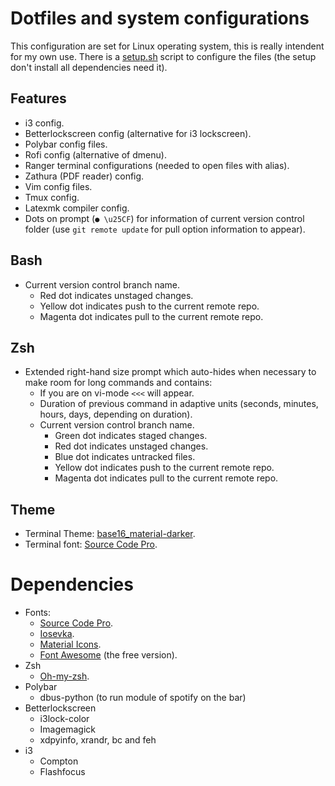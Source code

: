 # Dotfiles and system configurations

This configuration are set for Linux operating system, this is really intendent for my own use.  There is a [setup.sh](https://github.com/fredo0522/Dotfiles/blob/master/setup.sh) script to configure the files (the setup don't install all dependencies need it).

## Features
* i3 config.
* Betterlockscreen config (alternative for i3 lockscreen).
* Polybar config files.
* Rofi config (alternative of dmenu).
* Ranger terminal configurations (needed to open files with alias).
* Zathura (PDF reader) config.
* Vim config files.
* Tmux config.
* Latexmk compiler config.
* Dots on prompt (`● \u25CF`) for information of current version control folder (use `git remote update` for pull option information to appear).

## Bash
* Current version control branch name.
    * Red dot indicates unstaged changes.
    * Yellow dot indicates push to the current remote repo.
    * Magenta dot indicates pull to the current remote repo.

## Zsh
* Extended right-hand size prompt which auto-hides when necessary to make room for long commands and contains:
    * If you are on vi-mode `<<<` will appear.
    * Duration of previous command in adaptive units (seconds, minutes, hours, days, depending on duration).
    * Current version control branch name.
        * Green dot indicates staged changes.
        * Red dot indicates unstaged changes.
        * Blue dot indicates untracked files.
        * Yellow dot indicates push to the current remote repo.
        * Magenta dot indicates pull to the current remote repo.

## Theme
* Terminal Theme: [base16_material-darker](https://github.com/chriskempson/base16-shell).
* Terminal font:  [Source Code Pro](https://github.com/adobe-fonts/source-code-pro).

# Dependencies
* Fonts:
  * [Source Code Pro](https://github.com/adobe-fonts/source-code-pro).
  * [Iosevka](https://github.com/be5invis/Iosevka/tree/master).
  * [Material Icons](https://github.com/google/material-design-icons).
  * [Font Awesome](https://fontawesome.com/) (the free version).
* Zsh
    * [Oh-my-zsh](https://github.com/robbyrussell/oh-my-zsh).
* Polybar
    * dbus-python (to run module of spotify on the bar)
* Betterlockscreen
    * i3lock-color
    * Imagemagick
    * xdpyinfo, xrandr, bc and feh
* i3
    * Compton
    * Flashfocus

